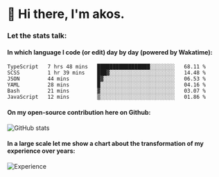 # 👋 Hi there, I'm akos. 


### Let the stats talk:


#### In which language I code (or edit) day by day (powered by Wakatime): 

<!--START_SECTION:waka-->

```text
TypeScript   7 hrs 48 mins   █████████████████░░░░░░░░   68.11 %
SCSS         1 hr 39 mins    ███▓░░░░░░░░░░░░░░░░░░░░░   14.48 %
JSON         44 mins         █▓░░░░░░░░░░░░░░░░░░░░░░░   06.53 %
YAML         28 mins         █░░░░░░░░░░░░░░░░░░░░░░░░   04.16 %
Bash         21 mins         ▓░░░░░░░░░░░░░░░░░░░░░░░░   03.07 %
JavaScript   12 mins         ▒░░░░░░░░░░░░░░░░░░░░░░░░   01.86 %
```

<!--END_SECTION:waka-->

#### On my open-source contribution here on Github:
 
![GitHub stats](https://github-readme-stats.vercel.app/api?username=akosbalasko)

#### In a large scale let me show a chart about the transformation of my experience over years:   

![Experience](https://cr-skills-chart-widget.azurewebsites.net/api/api?username=akosbalasko)
